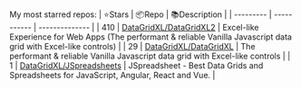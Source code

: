My most starred repos:
| ⭐️Stars   | 📦Repo    | 📚Description |
| --------- | ----------- | -------------- |
| 410 | [DataGridXL/DataGridXL2](https://github.com/DataGridXL/DataGridXL2) | Excel-like Experience for Web Apps (The performant & reliable Vanilla Javascript data grid with Excel-like controls) |
| 29 | [DataGridXL/DataGridXL](https://github.com/DataGridXL/DataGridXL) | The performant & reliable Vanilla Javascript data grid with Excel-like controls |
| 1 | [DataGridXL/JSpreadsheets](https://github.com/DataGridXL/JSpreadsheets) | JSpreadsheet - Best Data Grids and Spreadsheets for JavaScript, Angular, React and Vue. |
